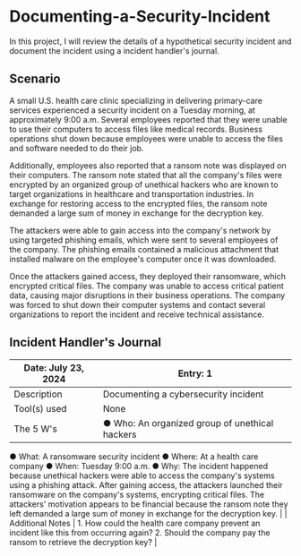 # Documenting-a-Security-Incident
In this project, I will review the details of a hypothetical security incident and document the incident using a incident handler's journal. 

## Scenario
A small U.S. health care clinic specializing in delivering primary-care services experienced a security incident on a Tuesday morning, at approximately 9:00 a.m. Several employees reported that they were unable to use their computers to access files like medical records. Business operations shut down because employees were unable to access the files and software needed to do their job.

Additionally, employees also reported that a ransom note was displayed on their computers. The ransom note stated that all the company's files were encrypted by an organized group of unethical hackers who are known to target organizations in healthcare and transportation industries. In exchange for restoring access to the encrypted files, the ransom note demanded a large sum of money in exchange for the decryption key. 

The attackers were able to gain access into the company's network by using targeted phishing emails, which were sent to several employees of the company. The phishing emails contained a malicious attachment that installed malware on the employee's computer once it was downloaded.

Once the attackers gained access, they deployed their ransomware, which encrypted critical files. The company was unable to access critical patient data, causing major disruptions in their business operations. The company was forced to shut down their computer systems and contact several organizations to report the incident and receive technical assistance.

## Incident Handler's Journal

| Date: July 23, 2024 | Entry: 1 |
| --- | --- |
| Description | Documenting a cybersecurity incident |
| Tool(s) used | None |
| The 5 W's | ●	Who: An organized group of unethical hackers
●	What: A ransomware security incident
●	Where: At a health care company
●	When: Tuesday 9:00 a.m.
●	Why: The incident happened because unethical hackers were able to access the company's systems using a phishing attack. After gaining access, the attackers launched their ransomware on the company's systems, encrypting critical files. The attackers' motivation appears to be financial because the ransom note they left demanded a large sum of money in exchange for the decryption key. |
| Additional Notes | 1.	How could the health care company prevent an incident like this from occurring again?
2.	Should the company pay the ransom to retrieve the decryption key? |

